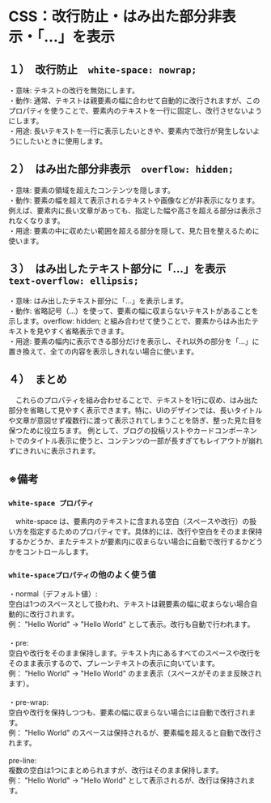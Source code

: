 #  CSS：改行防止・はみ出た部分非表示・「…」を表示
## １）　改行防止　`white-space: nowrap;`
・意味: テキストの改行を無効にします。<br>
・動作: 通常、テキストは親要素の幅に合わせて自動的に改行されますが、このプロパティを使うことで、要素内のテキストを一行に固定し、改行させないようにします。<br>
・用途: 長いテキストを一行に表示したいときや、要素内で改行が発生しないようにしたいときに使用します。

## ２）　はみ出た部分非表示　`overflow: hidden;`
・意味: 要素の領域を超えたコンテンツを隠します。<br>
・動作: 要素の幅を超えて表示されるテキストや画像などが非表示になります。例えば、要素内に長い文章があっても、指定した幅や高さを超える部分は表示されなくなります。<br>
・用途: 要素の中に収めたい範囲を超える部分を隠して、見た目を整えるために使います。

## ３）　はみ出したテキスト部分に「...」を表示　 `text-overflow: ellipsis;`
・意味: はみ出したテキスト部分に「...」を表示します。<br>
・動作: 省略記号（...）を使って、要素の幅に収まらないテキストがあることを示します。overflow: hidden; と組み合わせて使うことで、要素からはみ出たテキストを見やすく省略表示できます。<br>
・用途: 要素の幅内に表示できる部分だけを表示し、それ以外の部分を「...」に置き換えて、全ての内容を表示しきれない場合に使います。

## ４）　まとめ
　これらのプロパティを組み合わせることで、テキストを1行に収め、はみ出た部分を省略して見やすく表示できます。特に、UIのデザインでは、長いタイトルや文章が意図せず複数行に渡って表示されてしまうことを防ぎ、整った見た目を保つために役立ちます。
例として、ブログの投稿リストやカードコンポーネントでのタイトル表示に使うと、コンテンツの一部が長すぎてもレイアウトが崩れずにきれいに表示されます。

## ※備考
### `white-space プロパティ`
　white-space は、要素内のテキストに含まれる空白（スペースや改行）の扱い方を指定するためのプロパティです。具体的には、改行や空白をそのまま保持するかどうか、またテキストが要素内に収まらない場合に自動で改行するかどうかをコントロールします。

### `white-spaceプロパティ`の他のよく使う値
・normal（デフォルト値）:<br>
空白は1つのスペースとして扱われ、テキストは親要素の幅に収まらない場合自動的に改行されます。<br>
例： "Hello World" → "Hello World" として表示。改行も自動で行われます。<br>
<br>
・pre:<br>
空白や改行をそのまま保持します。テキスト内にあるすべてのスペースや改行をそのまま表示するので、プレーンテキストの表示に向いています。<br>
例： "Hello World" → "Hello World" のまま表示（スペースがそのまま反映されます）。<br><br>
・pre-wrap:<br>
空白や改行を保持しつつも、要素の幅に収まらない場合には自動で改行されます。<br>
例： "Hello World" のスペースは保持されるが、要素幅を超えると自動で改行されます。<br><br>
pre-line:<br>
複数の空白は1つにまとめられますが、改行はそのまま保持します。<br>
例： "Hello World" → "Hello World" として表示されるが、改行は保持されます。<br><br>








 
